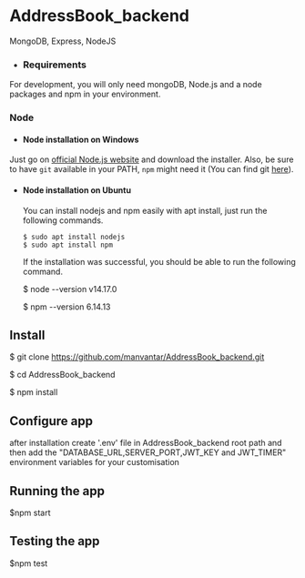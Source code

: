 # AddressBook_backend
MongoDB, Express, NodeJS

- ### Requirements
For development, you will only need mongoDB, Node.js and a node packages and npm in your environment.

### Node
- #### Node installation on Windows
 Just go on [official Node.js website](https://nodejs.org/) and download the installer.
Also, be sure to have `git` available in your PATH, `npm` might need it (You can find git [here](https://git-scm.com/)).

- #### Node installation on Ubuntu

  You can install nodejs and npm easily with apt install, just run the following commands.

      $ sudo apt install nodejs
      $ sudo apt install npm

    If the installation was successful, you should be able to run the following command.

    $ node --version
    v14.17.0
  
    $ npm --version
    6.14.13

## Install
  $ git clone https://github.com/manvantar/AddressBook_backend.git

  $ cd AddressBook_backend
  
  $ npm install

## Configure app 
  after installation create '.env' file in AddressBook_backend root path and then add the "DATABASE_URL,SERVER_PORT,JWT_KEY and JWT_TIMER" environment variables for your customisation

## Running the app
  $npm start

## Testing the app
  $npm test